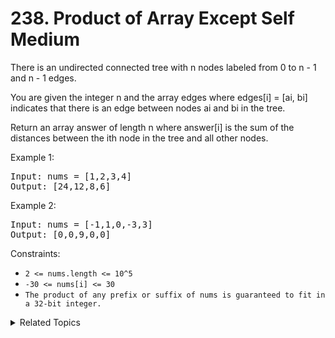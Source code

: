 # 238. Product of Array Except Self<br> Medium

There is an undirected connected tree with n nodes labeled from 0 to n - 1 and n - 1 edges.

You are given the integer n and the array edges where edges[i] = [ai, bi] indicates that there is an edge between nodes ai and bi in the tree.

Return an array answer of length n where answer[i] is the sum of the distances between the ith node in the tree and all other nodes.

Example 1:

<pre>
Input: nums = [1,2,3,4]
Output: [24,12,8,6]
</pre>

Example 2:

<pre>
Input: nums = [-1,1,0,-3,3]
Output: [0,0,9,0,0]
</pre>

Constraints:

- `2 <= nums.length <= 10^5`
- `-30 <= nums[i] <= 30`
- `The product of any prefix or suffix of nums is guaranteed to fit in a 32-bit integer.`

<details>

<summary> Related Topics </summary>

-   `Array`

</details>